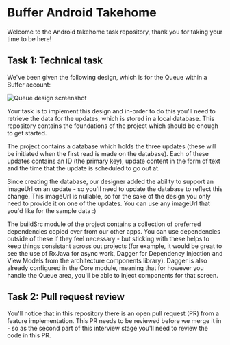 # Buffer Android Takehome

Welcome to the Android takehome task repository, thank you for taking your time to be here!

## Task 1: Technical task

We've been given the following design, which is for the Queue within a Buffer account:

![Queue design screenshot](https://github.com/bufferapp/Android-Takehome-Ferdinand/blob/master/art/queue_design.png)

Your task is to implement this design and in-order to do this you'll need to retrieve the data for the updates, which is stored in a local database. This repository contains the foundations of the project which should be enough to get started.

The project contains a database which holds the three updates (these will be initiated when the first read is made on the database). Each of these updates contains an ID (the primary key), update content in the form of text and the time that the update is scheduled to go out at.

Since creating the database, our designer added the ability to support an imageUrl on an update - so you'll need to update the database to reflect this change. This imageUrl is nullable, so for the sake of the design you only need to provide it on one of the updates. You can use any imageUrl that you'd like for the sample data :)

The buildSrc module of the project contains a collection of preferred dependencies copied over from our other apps. You can use dependencies outside of these if they feel necessary - but sticking with these helps to keep things consistant across out projects (for example, it would be great to see the use of RxJava for async work, Dagger for Dependency Injection and View Models from the architecture components library). Dagger is also already configured in the Core module, meaning that for however you handle the Queue area, you'll be able to inject components for that screen.

## Task 2: Pull request review

You'll notice that in this repository there is an open pull request (PR) from a feature implementation. This PR needs to be reviewed before we merge it in - so as the second part of this interview stage you'll need to review the code in this PR.
